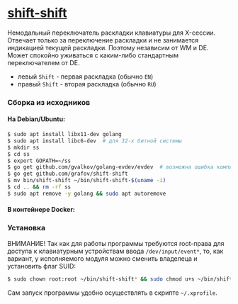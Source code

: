 # [shift-shift](https://github.com/grafov/shift-shift)

Немодальный переключатель раскладки клавиатуры для X-сессии. Отвечает только за переключение раскладки
и не занимается индикацией текущей раскладки. Поэтому независим от WM и DE. Может спокойно уживаться
с каким-либо стандартным переключателем от DE.

* левый `Shift` - первая раскладка (обычно `EN`)
* правый `Shift` - вторая раскладка (обычно `RU`)

### Сборка из исходников

#### На Debian/Ubuntu:

```bash
$ sudo apt install libx11-dev golang
$ sudo apt install libc6-dev  # для 32-х битной системы
$ mkdir ss
$ cd ss
$ export GOPATH=~/ss
$ go get github.com/gvalkov/golang-evdev/evdev  # возможна ошибка компиляции, игнорируем
$ go get github.com/grafov/shift-shift
$ mv bin/shift-shift ~/bin/shift-shift-$(uname -i)
$ cd .. && rm -rf ss
$ sudo apt remove -y golang && sudo apt autoremove
```
#### В контейнере Docker:

### Установка

ВНИМАНИЕ! Так как для работы программы требуются root-права для доступа к клавиатурным устройствам ввода
`/dev/input/event*`, то, как вариант, у исполняемого модуля можно сменить владелеца и установить флаг
SUID:

```bash
$ sudo chown root:root ~/bin/shift-shift* && sudo chmod u+s ~/bin/shift-shift*
```

Сам запуск программы удобно осуществлять в скрипте `~/.xprofile`.
